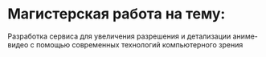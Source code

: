 # Магистерская работа на тему: 
Разработка сервиса для увеличения разрешения и детализации аниме-видео с помощью современных технологий компьютерного зрения
